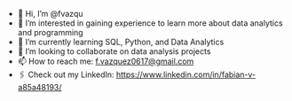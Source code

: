 - 👋 Hi, I’m @fvazqu
- 👀 I’m interested in gaining experience to learn more about data analytics and programming
- 🌱 I’m currently learning SQL, Python, and Data Analytics
- 💞️ I’m looking to collaborate on data analysis projects
- 📫 How to reach me: f.vazquez0617@gmail.com
- 🖇 Check out my LinkedIn: https://www.linkedin.com/in/fabian-v-a85a48193/

<!---
fvazqu/fvazqu is a ✨ special ✨ repository because its `README.md` (this file) appears on your GitHub profile.
You can click the Preview link to take a look at your changes.
--->
